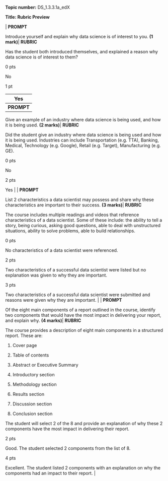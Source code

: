 

**Topic number:** DS_1.3.3.1a_edX

**Title: Rubric Preview**

| **PROMPT**

Introduce yourself and explain why data science is of interest to you. **(1 mark)**| **RUBRIC**

Has the student both introduced themselves, and explained a reason why data science is of interest to them?

0 pts

No

1 pt

Yes |
| - |
| **PROMPT**

Give an example of an industry where data science is being used, and how it is being used. **(2 marks)**| **RUBRIC**

Did the student give an industry where data science is being used and how it is being used. Industries can include Transportation (e.g. TTA), Banking, Medical, Technology (e.g. Google), Retail (e.g. Target), Manufacturing (e.g. GE).

0 pts

No

2 pts

Yes |
| **PROMPT**

List 2 characteristics a data scientist may possess and share why these characteristics are important to their success. **(3 marks)**| **RUBRIC**

The course includes multiple readings and videos that reference characteristics of a data scientist. Some of these include: the ability to tell a story, being curious, asking good questions, able to deal with unstructured situations, ability to solve problems, able to build relationships.

0 pts

No characteristics of a data scientist were referenced.

2 pts

Two characteristics of a successful data scientist were listed but no explanation was given to why they are important.

3 pts

Two characteristics of a successful data scientist were submitted and reasons were given why they are important. |
| **PROMPT**

Of the eight main components of a report outlined in the course, identify two components that would have the most impact in delivering your report, and explain why. **(4 marks)**| **RUBRIC**

The course provides a description of eight main components in a structured report. These are:

1. Cover page

2. Table of contents

3. Abstract or Executive Summary

4. Introductory section

5. Methodology section

6. Results section

7. Discussion section

8. Conclusion section

The student will select 2 of the 8 and provide an explanation of why these 2 components have the most impact in delivering their report.

2 pts

Good. The student selected 2 components from the list of 8.

4 pts

Excellent. The student listed 2 components with an explanation on why the components had an impact to their report. |


 
